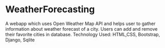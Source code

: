 # WeatherForecasting
A webapp which uses Open Weather Map API and
helps user to gather information about weather forecast of a
city. Users can add and remove their favorite cities in database.
Technology Used: HTML,CSS, Bootstrap, Django, Sqlite
